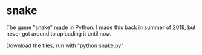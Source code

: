 # snake
 The game "snake" made in Python. I made this back in summer of 2019, but never got around to uploading it until now.

Download the files, run with "python snake.py"
